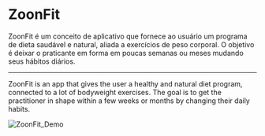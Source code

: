 # ZoonFit

ZoonFit é um conceito de aplicativo que fornece ao usuário um programa de dieta saudável e natural, aliada a exercícios de peso corporal. 
O objetivo é deixar o praticante em forma em poucas semanas ou meses mudando seus hábitos diários.

------

ZoonFit is an app that gives the user a healthy and natural diet program, connected to a lot of bodyweight exercises. 
The goal is to get the practitioner in shape within a few weeks or months by changing their daily habits.

![ZoonFit_Demo](https://user-images.githubusercontent.com/7622553/78838249-2b010d80-79cc-11ea-81b6-317f3432418d.gif)
